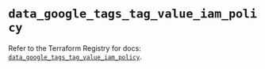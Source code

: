 # `data_google_tags_tag_value_iam_policy`

Refer to the Terraform Registry for docs: [`data_google_tags_tag_value_iam_policy`](https://registry.terraform.io/providers/hashicorp/google/6.36.1/docs/data-sources/tags_tag_value_iam_policy).
